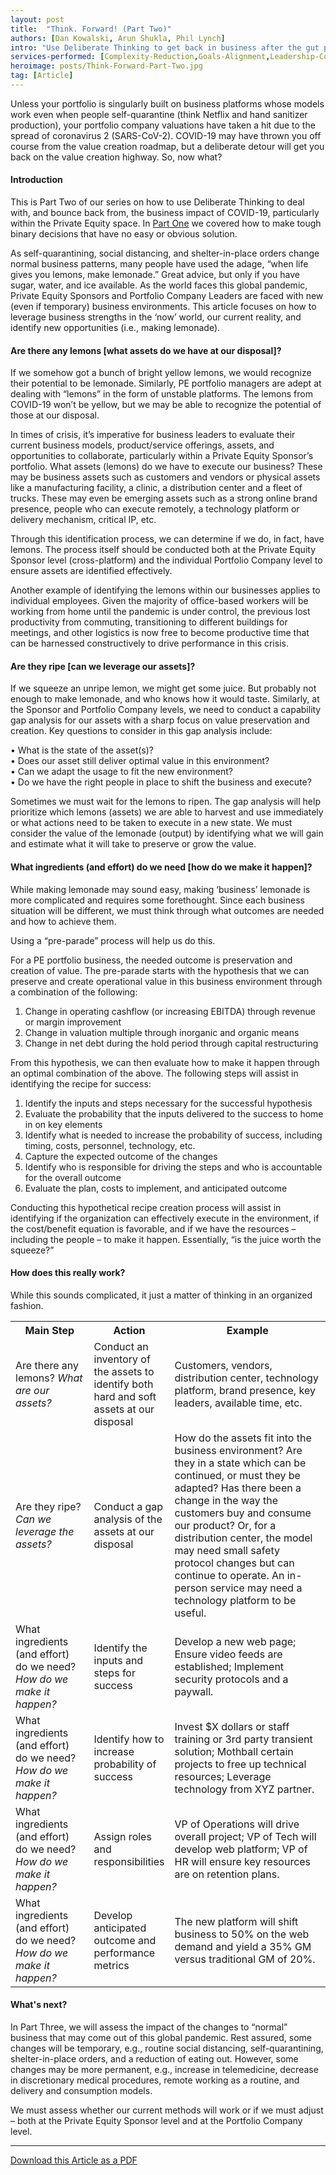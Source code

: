 ```yaml
---
layout: post
title:  "Think. Forward! (Part Two)"
authors: [Dan Kowalski, Arun Shukla, Phil Lynch]
intro: "Use Deliberate Thinking to get back in business after the gut punch of COVID-19 in the Private Equity world."
services-performed: [Complexity-Reduction,Goals-Alignment,Leadership-Coaching-and-Leadership-Facilitation,Organizational-Design-and-Alignment]
heroimage: posts/Think-Forward-Part-Two.jpg
tag: [Article]
---
```


Unless your portfolio is singularly built on business platforms whose models work even when people self-quarantine (think Netflix and hand sanitizer production), your portfolio company valuations have taken a hit due to the spread of coronavirus 2 (SARS-CoV-2). COVID-19 may have thrown you off course from the value creation roadmap, but a deliberate detour will get you back on the value creation highway. So, now what?

#### Introduction

This is Part Two of our series on how to use Deliberate Thinking to deal with, and bounce back from, the business impact of COVID-19, particularly within the Private Equity space. In <a href="https://slkone.com/Think-Forward-Part-One/">Part One</a> we covered how to make tough binary decisions that have no easy or obvious solution.

As self-quarantining, social distancing, and shelter-in-place orders change normal business patterns, many people have used the adage, “when life gives you lemons, make lemonade.” Great advice, but only if you have sugar, water, and ice available. As the world faces this global pandemic, Private Equity Sponsors and Portfolio Company Leaders are faced with new (even if temporary) business environments. This article focuses on how to leverage business strengths in the ‘now’ world, our current reality, and identify new opportunities (i.e., making lemonade). 

#### Are there any lemons [what assets do we have at our disposal]?

If we somehow got a bunch of bright yellow lemons, we would recognize their potential to be lemonade. Similarly, PE portfolio managers are adept at dealing with “lemons” in the form of unstable platforms. The lemons from COVID-19 won’t be yellow, but we may be able to recognize the potential of those at our disposal. 

In times of crisis, it’s imperative for business leaders to evaluate their current business models, product/service offerings, assets, and opportunities to collaborate, particularly within a Private Equity Sponsor’s portfolio. What assets (lemons) do we have to execute our business? These may be business assets such as customers and vendors or physical assets like a manufacturing facility, a clinic, a distribution center and a fleet of trucks. These may even be emerging assets such as a strong online brand presence, people who can execute remotely, a technology platform or delivery mechanism, critical IP, etc. 

Through this identification process, we can determine if we do, in fact, have lemons. The process itself should be conducted both at the Private Equity Sponsor level (cross-platform) and the individual Portfolio Company level to ensure assets are identified effectively. 

Another example of identifying the lemons within our businesses applies to individual employees. Given the majority of office-based workers will be working from home until the pandemic is under control, the previous lost productivity from commuting, transitioning to different buildings for meetings, and other logistics is now free to become productive time that can be harnessed constructively to drive performance in this crisis.

#### Are they ripe [can we leverage our assets]?

If we squeeze an unripe lemon, we might get some juice. But probably not enough to make lemonade, and who knows how it would taste. Similarly, at the Sponsor and Portfolio Company levels, we need to conduct a capability gap analysis for our assets with a sharp focus on value preservation and creation. Key questions to consider in this gap analysis include: 

•	What is the state of the asset(s)? <br>
•	Does our asset still deliver optimal value in this environment? <br>
•	Can we adapt the usage to fit the new environment? <br>
•	Do we have the right people in place to shift the business and execute?

Sometimes we must wait for the lemons to ripen. The gap analysis will help prioritize which lemons (assets) we are able to harvest and use immediately or what actions need to be taken to execute in a new state. We must consider the value of the lemonade (output) by identifying what we will gain and estimate what it will take to preserve or grow the value. 

#### What ingredients (and effort) do we need [how do we make it happen]?

While making lemonade may sound easy, making ‘business’ lemonade is more complicated and requires some forethought. Since each business situation will be different, we must think through what outcomes are needed and how to achieve them. 

Using a “pre-parade” process will help us do this.

For a PE portfolio business, the needed outcome is preservation and creation of value. The pre-parade starts with the hypothesis that we can preserve and create operational value in this business environment through a combination of the following:

1.	Change in operating cashflow (or increasing EBITDA) through revenue or margin improvement <br>
2.	Change in valuation multiple through inorganic and organic means <br> 
3.	Change in net debt during the hold period through capital restructuring 

From this hypothesis, we can then evaluate how to make it happen through an optimal combination of the above. The following steps will assist in identifying the recipe for success:

1.	Identify the inputs and steps necessary for the successful hypothesis <br>
2.	Evaluate the probability that the inputs delivered to the success to home in on key elements <br>
3.	Identify what is needed to increase the probability of success, including timing, costs, personnel, technology, etc. <br>
4.	Capture the expected outcome of the changes <br>
5.	Identify who is responsible for driving the steps and who is accountable for the overall outcome <br>
6.	Evaluate the plan, costs to implement, and anticipated outcome 

Conducting this hypothetical recipe creation process will assist in identifying if the organization can effectively execute in the environment, if the cost/benefit equation is favorable, and if we have the resources – including the people – to make it happen. Essentially, “is the juice worth the squeeze?”

#### How does this really work?

While this sounds complicated, it just a matter of thinking in an organized fashion. 

<table>
  <tr>
    <th style="width:25%;">Main Step</th>
    <th style="width:25%;">Action</th>
    <th style="width:50%;">Example</th>
  </tr>
  <tr>
    <td>Are there any lemons? <i>What are our assets?</i></td>
    <td>Conduct an inventory of the assets to identify both hard and soft assets at our disposal</td>
    <td>Customers, vendors, distribution center, technology platform, brand presence, key leaders, available time, etc.</td>  
  </tr>
  <tr>
    <td>Are they ripe? <i>Can we leverage the assets?</i></td>
    <td>Conduct a gap analysis of the assets at our disposal</td>
    <td>How do the assets fit into the business environment? Are they in a state which can be continued, or must they be adapted? Has there been a change in the way the customers buy and consume our product? Or, for a distribution center, the model may need small safety protocol changes but can continue to operate. An in-person service may need a technology platform to be useful.</td>  
  </tr>
  <tr>
    <td>What ingredients (and effort) do we need? <i>How do we make it happen?</i></td>
    <td>Identify the inputs and steps for success</td>
    <td>Develop a new web page; Ensure video feeds are established; Implement security protocols and a paywall.</td>  
  </tr>
  <tr>
    <td>What ingredients (and effort) do we need? <i>How do we make it happen?</i></td>
    <td>Identify how to increase probability of success</td>
    <td>Invest $X dollars or staff training or 3rd party transient solution; Mothball certain projects to free up technical resources; Leverage technology from XYZ partner.</td>  
  </tr>
  <tr>
    <td>What ingredients (and effort) do we need? <i>How do we make it happen?</i></td>
    <td>Assign roles and responsibilities</td>
    <td>VP of Operations will drive overall project; VP of Tech will develop web platform; VP of HR will ensure key resources are on retention plans.</td>  
  </tr>
  <tr>
    <td>What ingredients (and effort) do we need? <i>How do we make it happen?</i></td>
    <td>Develop anticipated outcome and performance metrics</td>
    <td>The new platform will shift business to 50% on the web demand and yield a 35% GM versus traditional GM of 20%.</td>  
  </tr>
</table>

#### What's next?

In Part Three, we will assess the impact of the changes to “normal” business that may come out of this global pandemic. Rest assured, some changes will be temporary, e.g., routine social distancing, self-quarantining, shelter-in-place orders, and a reduction of eating out. However, some changes may be more permanent, e.g., increase in telemedicine, decrease in discretionary medical procedures, remote working as a routine, and delivery and consumption models.

We must assess whether our current methods will work or if we must adjust – both at the Private Equity Sponsor level and at the Portfolio Company level. 

___

<a href="https://slkone.com/files/SLKoneArticle_CovidCrisis_DeliberateThinking_Part2_PE focused_2020.pdf" class="btn-filled">Download this Article as a PDF</a>
